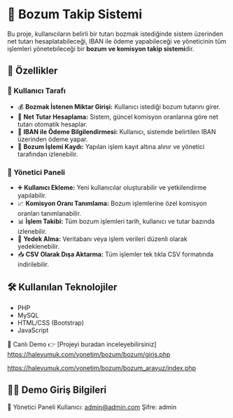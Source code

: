 # 💱 Bozum Takip Sistemi

Bu proje, kullanıcıların belirli bir tutarı bozmak istediğinde sistem üzerinden net tutarı hesaplatabileceği, IBAN ile ödeme yapabileceği ve yöneticinin tüm işlemleri yönetebileceği bir **bozum ve komisyon takip sistemi**dir.

## 🔧 Özellikler

### 👤 Kullanıcı Tarafı
- 💰 **Bozmak İstenen Miktar Girişi:** Kullanıcı istediği bozum tutarını girer.
- 🔢 **Net Tutar Hesaplama:** Sistem, güncel komisyon oranlarına göre net tutarı otomatik hesaplar.
- 🏦 **IBAN ile Ödeme Bilgilendirmesi:** Kullanıcı, sistemde belirtilen IBAN üzerinden ödeme yapar.
- 🧾 **Bozum İşlemi Kaydı:** Yapılan işlem kayıt altına alınır ve yönetici tarafından izlenebilir.

### 🔐 Yönetici Paneli
- ➕ **Kullanıcı Ekleme:** Yeni kullanıcılar oluşturabilir ve yetkilendirme yapılabilir.
- 📈 **Komisyon Oranı Tanımlama:** Bozum işlemlerine özel komisyon oranları tanımlanabilir.
- 📊 **İşlem Takibi:** Tüm bozum işlemleri tarih, kullanıcı ve tutar bazında izlenebilir.
- 💾 **Yedek Alma:** Veritabanı veya işlem verileri düzenli olarak yedeklenebilir.
- 📥 **CSV Olarak Dışa Aktarma:** Tüm işlemler tek tıkla CSV formatında indirilebilir.

## 🛠️ Kullanılan Teknolojiler

- PHP 
- MySQL
- HTML/CSS (Bootstrap)
- JavaScript 

🔗 Canlı Demo
👉 [Projeyi buradan inceleyebilirsiniz]
https://haleyumuk.com/yonetim/bozum/bozum/giris.php

https://haleyumuk.com/yonetim/bozum/bozum_arayuz/index.php

## 👨‍💼 Demo Giriş Bilgileri 


🔐 Yönetici Paneli
Kullanıcı: admin@admin.com
Şifre: admin

